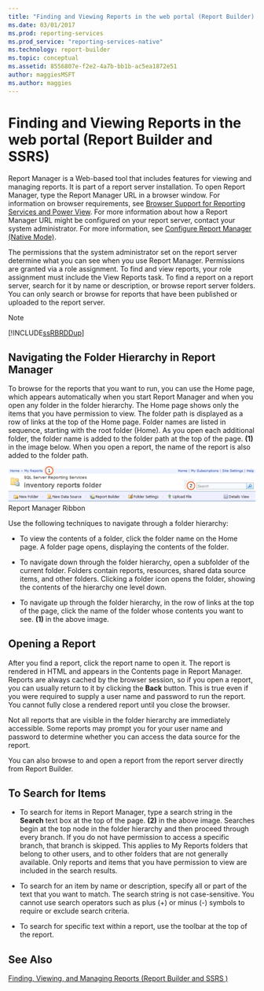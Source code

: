 ```yaml
---
title: "Finding and Viewing Reports in the web portal (Report Builder) | Microsoft Docs"
ms.date: 03/01/2017
ms.prod: reporting-services
ms.prod_service: "reporting-services-native"
ms.technology: report-builder
ms.topic: conceptual
ms.assetid: 8556807e-f2e2-4a7b-bb1b-ac5ea1872e51
author: maggiesMSFT
ms.author: maggies
---
```

# Finding and Viewing Reports in the web portal (Report Builder and SSRS)
  Report Manager is a Web-based tool that includes features for viewing and managing reports. It is part of a report server installation. To open Report Manager, type the Report Manager URL in a browser window. For information on browser requirements, see [Browser Support for Reporting Services and Power View](../../reporting-services/browser-support-for-reporting-services-and-power-view.md). For more information about how a Report Manager URL might be configured on your report server, contact your system administrator. For more information, see [Configure Report Manager &#40;Native Mode&#41;](../../reporting-services/report-server/configure-report-manager-native-mode.md).  
  
 The permissions that the system administrator set on the report server determine what you can see when you use Report Manager. Permissions are granted via a role assignment. To find and view reports, your role assignment must include the View Reports task. To find a report on a report server, search for it by name or description, or browse report server folders. You can only search or browse for reports that have been published or uploaded to the report server.  
  
> [!NOTE]  
>  [!INCLUDE[ssRBRDDup](../../includes/ssrbrddup-md.md)]  
  
## Navigating the Folder Hierarchy in Report Manager  
 To browse for the reports that you want to run, you can use the Home page, which appears automatically when you start Report Manager and when you open any folder in the folder hierarchy. The Home page shows only the items that you have permission to view. The folder path is displayed as a row of links at the top of the Home page. Folder names are listed in sequence, starting with the root folder (Home). As you open each additional folder, the folder name is added to the folder path at the top of the page. **(1)** in the image below. When you open a report, the name of the report is also added to the folder path.  
  
 ![Report Manager Ribbon and Navigation](../../reporting-services/report-builder/media/rs-reportmanager-ribbon.gif "Report Manager Ribbon and Navigation")  
Report Manager Ribbon  
  
 Use the following techniques to navigate through a folder hierarchy:  
  
-   To view the contents of a folder, click the folder name on the Home page. A folder page opens, displaying the contents of the folder.  
  
-   To navigate down through the folder hierarchy, open a subfolder of the current folder. Folders contain reports, resources, shared data source items, and other folders. Clicking a folder icon opens the folder, showing the contents of the hierarchy one level down.  
  
-   To navigate up through the folder hierarchy, in the row of links at the top of the page, click the name of the folder whose contents you want to see. **(1)** in the above image.  
  
## Opening a Report  
 After you find a report, click the report name to open it. The report is rendered in HTML and appears in the Contents page in Report Manager. Reports are always cached by the browser session, so if you open a report, you can usually return to it by clicking the **Back** button. This is true even if you were required to supply a user name and password to run the report. You cannot fully close a rendered report until you close the browser.  
  
 Not all reports that are visible in the folder hierarchy are immediately accessible. Some reports may prompt you for your user name and password to determine whether you can access the data source for the report. 

 You can also browse to and open a report from the report server directly from Report Builder. 
  
## To Search for Items  
  
-   To search for items in Report Manager, type a search string in the **Search** text box at the top of the page. **(2)** in the above image. Searches begin at the top node in the folder hierarchy and then proceed through every branch. If you do not have permission to access a specific branch, that branch is skipped. This applies to My Reports folders that belong to other users, and to other folders that are not generally available. Only reports and items that you have permission to view are included in the search results.  
  
-   To search for an item by name or description, specify all or part of the text that you want to match. The search string is not case-sensitive. You cannot use search operators such as plus (+) or minus (-) symbols to require or exclude search criteria.  
  
-   To search for specific text within a report, use the toolbar at the top of the report.  
  
## See Also  
 [Finding, Viewing, and Managing Reports &#40;Report Builder and SSRS &#41;](../../reporting-services/report-builder/finding-viewing-and-managing-reports-report-builder-and-ssrs.md)  
  
  
